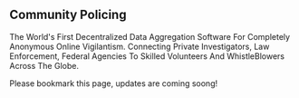 ## Community Policing

The World's First Decentralized Data Aggregation Software For Completely Anonymous Online Vigilantism.
Connecting Private Investigators, Law Enforcement, Federal Agencies To Skilled Volunteers And WhistleBlowers Across The Globe.

Please bookmark this page, updates are coming soong!

